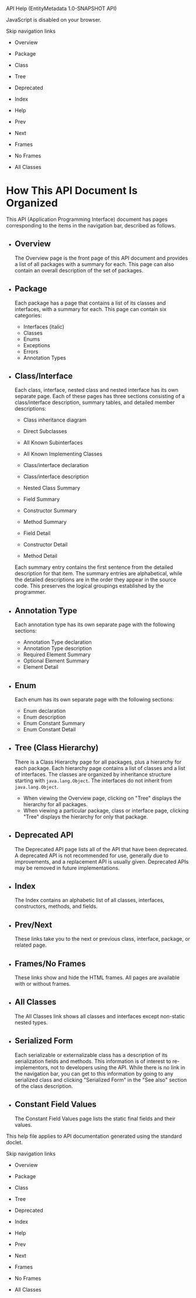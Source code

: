 API Help (EntityMetadata 1.0-SNAPSHOT API)

JavaScript is disabled on your browser.

Skip navigation links

 *  Overview
 *  Package
 *  Class
 *  Tree
 *  Deprecated
 *  Index
 *  Help

 *  Prev
 *  Next

 *  Frames
 *  No Frames

 *  All Classes

# How This API Document Is Organized #

This API (Application Programming Interface) document has pages corresponding to the items in the navigation bar, described as follows.

 *  ## Overview ##
    
    The Overview page is the front page of this API document and provides a list of all packages with a summary for each. This page can also contain an overall description of the set of packages.
 *  ## Package ##
    
    Each package has a page that contains a list of its classes and interfaces, with a summary for each. This page can contain six categories:
    
     *  Interfaces (italic)
     *  Classes
     *  Enums
     *  Exceptions
     *  Errors
     *  Annotation Types
 *  ## Class/Interface ##
    
    Each class, interface, nested class and nested interface has its own separate page. Each of these pages has three sections consisting of a class/interface description, summary tables, and detailed member descriptions:
    
     *  Class inheritance diagram
     *  Direct Subclasses
     *  All Known Subinterfaces
     *  All Known Implementing Classes
     *  Class/interface declaration
     *  Class/interface description
    
     *  Nested Class Summary
     *  Field Summary
     *  Constructor Summary
     *  Method Summary
    
     *  Field Detail
     *  Constructor Detail
     *  Method Detail
    
    Each summary entry contains the first sentence from the detailed description for that item. The summary entries are alphabetical, while the detailed descriptions are in the order they appear in the source code. This preserves the logical groupings established by the programmer.
 *  ## Annotation Type ##
    
    Each annotation type has its own separate page with the following sections:
    
     *  Annotation Type declaration
     *  Annotation Type description
     *  Required Element Summary
     *  Optional Element Summary
     *  Element Detail
 *  ## Enum ##
    
    Each enum has its own separate page with the following sections:
    
     *  Enum declaration
     *  Enum description
     *  Enum Constant Summary
     *  Enum Constant Detail
 *  ## Tree (Class Hierarchy) ##
    
    There is a Class Hierarchy page for all packages, plus a hierarchy for each package. Each hierarchy page contains a list of classes and a list of interfaces. The classes are organized by inheritance structure starting with `java.lang.Object`. The interfaces do not inherit from `java.lang.Object`.
    
     *  When viewing the Overview page, clicking on "Tree" displays the hierarchy for all packages.
     *  When viewing a particular package, class or interface page, clicking "Tree" displays the hierarchy for only that package.
 *  ## Deprecated API ##
    
    The Deprecated API page lists all of the API that have been deprecated. A deprecated API is not recommended for use, generally due to improvements, and a replacement API is usually given. Deprecated APIs may be removed in future implementations.
 *  ## Index ##
    
    The Index contains an alphabetic list of all classes, interfaces, constructors, methods, and fields.
 *  ## Prev/Next ##
    
    These links take you to the next or previous class, interface, package, or related page.
 *  ## Frames/No Frames ##
    
    These links show and hide the HTML frames. All pages are available with or without frames.
 *  ## All Classes ##
    
    The All Classes link shows all classes and interfaces except non-static nested types.
 *  ## Serialized Form ##
    
    Each serializable or externalizable class has a description of its serialization fields and methods. This information is of interest to re-implementors, not to developers using the API. While there is no link in the navigation bar, you can get to this information by going to any serialized class and clicking "Serialized Form" in the "See also" section of the class description.
 *  ## Constant Field Values ##
    
    The Constant Field Values page lists the static final fields and their values.

This help file applies to API documentation generated using the standard doclet.

Skip navigation links

 *  Overview
 *  Package
 *  Class
 *  Tree
 *  Deprecated
 *  Index
 *  Help

 *  Prev
 *  Next

 *  Frames
 *  No Frames

 *  All Classes